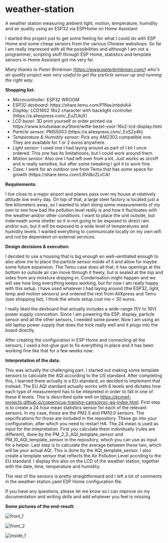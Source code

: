 # weather-station
A weather station measuring ambient light, motion, temperature, humidity and air quality using an ESP32 via ESPHome on Home Assistant

I started this project just to get some feeling for what I could do with ESP Home and some cheap sensors from the various Chinese webshops. So far I am really impressed with all the possibilities and although I am not a programmer, scripting stuff through ESP Home, statistics and template sensors in Home Assistant got me very far.

<i>Many thanks to Pieter Brinkman (https://www.pieterbrinkman.com/) who's air quality project was very useful to get the particle sensor up and running the right way.</i>

<b>Shopping list:</b>

<ul>
<li><i>Microcontroller:</i> ESP32 WROOM</li>
<li><i>ESP32 devboard:</i> https://share.temu.com/P1NwJmbdvAA</li>
<li><i>Display:</i> LCD1602 16x2 character with backlight controller (https://a.aliexpress.com/_EuZUkjX)</li>
<li><i>LCD bezel:</i> 3D print yourself or order printed via https://www.knutselaar.eu/Store/witte-bezel-voor-16x2-lcd-display.html</li>
<li><i>Particle sensor:</i> PMS5003 (https://a.aliexpress.com/_ExSZs4h)</li>
<li><i>Temperature & Humidity sensor:</i> Pick any AM2302 compatible one. They are available for 1 or 2 euros anywhere.</li>
<li><i>Light sensor:</i> I used one I had laying around as part of I kit I once ordered. This one has its limitatioons, but I could work around them.</li>
<li><i>Motion sensor:</i> Also one I had left over from a kit. Just works as on/off and is really sensitive, but after some tweaking I got it to work fine.</li>
<li><i>Case:</i> I went for an outdoor one from Temu that has some space for growth (https://share.temu.com/LRVdbrZLvCA)</li>
</ul>

<b>Requirements:</b>

I live close to a major airport and planes pass over my house at relatively altitude low every day. On top of that, a large steel factory is located just a few kilometers away, so I wanted to start doing some measurements of my own to see how bad the pollution level really is and how it fluctiuates with the weather and/or other conditions. I want to place the unit outside, but inderneath some shelter so it is not going to be exposed to direct rain and/or sun, but it will be exposed to a wide level of temperatures and humidity levels. I wanted everything to communicate locally on my own wifi and not be dependent on external services.

<b>Design decisions & execution:</b>

I decided to use a housing that is big enough en well-ventilated enough to also allow me to place the particle sensor inside of it and allow for maybe some future expansion. The Temu case does all that; it has openings at the bottom so outside air can move through it freely, but is sealed at the top and sides from any moisture dripping in. Condensation might happen and we will see how long everything keeps working, but for now I am really happy with this setup. I have used whatever I had laying around (the ESP32, light, temp and motion sensors) and ordered the rest from AliXpress and Temu (see shopping list). I think the whole setup cost me < 30 euros. 


I really liked the devboard that actually includes a wide-range (5V to 16V) power supply conncetion. Since I am powering the ESP, display, particle sensor and all the other sensors, I needed some power. Now I am using an old laptop power supply that does the trick really well and it plugs into the board directly. 


After creating the configuration in ESP Home and connecting all the sensors, I used a hot-glue gun to fix everything in place and it has been working fine like that for a few weeks now.

<b>Interpretation of the data:</b>

This was actually the challenging part. I started out making some template sensors to calculate the AQI according to the US standard. After completing this, I learned there actually is a EU standard, so decided to implement that instead. The EU AQI standard actually works with 6 levels and dictates how each type of measurement has to be intepreted in order to fall in one of these 6 levels. This is described quite well on https://ecmwf-projects.github.io/copernicus-training-cams/proc-aq-index.html. First step is to create a 24 hour mean statistics sensor for each of the relevant sensors. In my case, those are the PM2.5 and PM10.0 sensors. The sepcifications for those are included in the repository. These go into your configuration, after which you need to restart HA. The 24 mean is used as input for the intepretation. First you calculate them individually (rules are different), done by the PM_2_5_AQI_template_sensor and PM_10_AQI_template_sensor in the repository, which you can use as input for a helper. Last step is to calculate the average between these two, which will be your actual AQI. This is done by the AQI_template_sensor. I also create a template sensor that reflects the Air Pollution Level accrding to the EU standard. I display this also on the LCD of the weather station, together with the date, time, temperature and humidity.

The rest of the sensors is pretty straightforward and I left a lot of comments in the weather-station.yaml ESP Home configuration file.

If you have any questions, please let me know so I can improve on my documentation and writing skills and add whatever you feel is missing.

<b>Some pictures of the end-result:</b>

![front_1](https://github.com/medivb/weather-station/assets/69627753/41cf4feb-eddb-4490-b146-fc5cb5153432)

![front_2](https://github.com/medivb/weather-station/assets/69627753/15386e27-6fc1-4854-9d12-c0c66c3a80d2)

![inside_1](https://github.com/medivb/weather-station/assets/69627753/09536cd3-aae3-4772-be67-7c10c9cd57ed)






